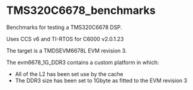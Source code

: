 TMS320C6678_benchmarks
======================

Benchmarks for testing a TMS320C6678 DSP.

Uses CCS v6 and TI-RTOS for C6000 v2.0.1.23

The target is a TMDSEVM6678L EVM revision 3.

The evm6678_1G_DDR3 contains a custom platform in which:
- All of the L2 has been set use by the cache
- The DDR3 size has been set to 1Gbyte as fitted to the EVM revision 3
